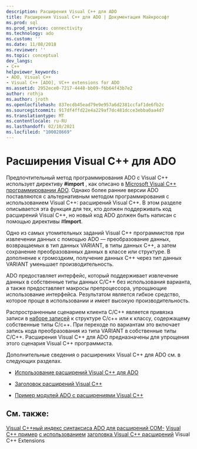 ```yaml
---
description: Расширения Visual C++ для ADO
title: Расширения Visual C++ для ADO | Документация Майкрософт
ms.prod: sql
ms.prod_service: connectivity
ms.technology: ado
ms.custom: ''
ms.date: 11/08/2018
ms.reviewer: ''
ms.topic: conceptual
dev_langs:
- C++
helpviewer_keywords:
- ADO, Visual C++
- Visual C++ [ADO], VC++ extensions for ADO
ms.assetid: 2952ece0-7217-4448-bb09-f6b64f43b7e2
author: rothja
ms.author: jroth
ms.openlocfilehash: 837ecdb45ead79e9e957a6d2381ccfaf1de6fb2c
ms.sourcegitcommit: 917df4ffd22e4a229af7dc481dcce3ebba0aa4d7
ms.translationtype: MT
ms.contentlocale: ru-RU
ms.lasthandoff: 02/10/2021
ms.locfileid: "100028669"
---
```

# <a name="visual-c-extensions-for-ado"></a>Расширения Visual C++ для ADO
Предпочтительный метод программирования ADO с Visual C++ использует директиву **#import** , как описано в [Microsoft Visual C++ программировании ADO](./visual-c-ado-programming.md). Однако более ранние версии ADO поставляются с альтернативным методом программирования с использованием Visual C++: расширений Visual C++. В этом разделе описывается эта функция для тех, кто должен поддерживать код расширений Visual C++, но новый код ADO должен быть написан с помощью директивы #**Import**.

 Одно из самых утомительных заданий Visual C++ программистов при извлечении данных с помощью ADO — преобразование данных, возвращаемых в тип данных VARIANT, в типы данных C++, а затем сохранение преобразованных данных в классе или структуре. В дополнение к громоздким, получение данных C++ через тип данных VARIANT уменьшает производительность.

 ADO предоставляет интерфейс, который поддерживает извлечение данных в собственные типы данных C/C++ без использования варианта, а также предоставляет макросы препроцессора, упрощающие использование интерфейса. Результатом является гибкое средство, которое проще в использовании и имеет высокую производительность.

 Распространенным сценарием клиента C/C++ является привязка записи в [наборе записей](../../reference/ado-api/recordset-object-ado.md) к структуре C/c++ или к классу, содержащему собственные типы C/c++. При переходе по вариантам это включает запись кода преобразования из типа VARIANT в собственные типы C/C++. Расширения Visual C++ для ADO предназначены для упрощения этого сценария Visual C++ программиста.

 Дополнительные сведения о расширениях Visual C++ для ADO см. в следующих разделах.

-   [Использование расширений Visual C++ для ADO](./using-visual-c-extensions.md)

-   [Заголовок расширений Visual C++](./visual-c-extensions-header.md)

-   [Пример модулей ADO с расширениями Visual C++](./visual-c-extensions-example.md)

## <a name="see-also"></a>См. также:
 [Visual C++ный индекс синтаксиса ADO для расширений COM-](../../reference/ado-api/ado-for-visual-c-syntax-index-for-com.md) [Visual C++ пример](./visual-c-extensions-example.md) [с использованием](./using-visual-c-extensions.md) [заголовка Visual C++ расширений](./visual-c-extensions-header.md) Visual C++ Extensions